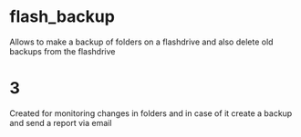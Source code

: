 # flash_backup
Allows to make a backup of folders on a flashdrive and also delete old backups from the flashdrive
# 3
Created for monitoring changes in folders and in case of it create a backup and send a report via email
